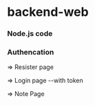 # backend-web

### Node.js code

### Authencation  

=> Resister page

=> Login page
      --with token

=> Note Page
